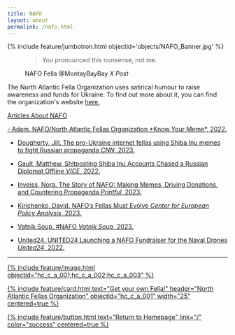 ```yaml
---
title: NAFO
layout: about
permalink: /nafo.html
---
```

{% include feature/jumbotron.html objectid='objects/NAFO_Banner.jpg' %}



<figure class="text-center">
  <blockquote class="blockquote">
    <p class="mb-0">You pronounced this nonsense, not me.</p>
  
  </blockquote>
  <figcaption class="blockquote-footer">
    NAFO Fella @MontayBayBay <cite title="Source Title">X Post</cite>
  </figcaption>
</figure>

The North Atlantic Fella Organization uses satirical humour to raise awareness and funds for Ukraine. To find out more about it, you can find the organization's website <a href="https://nafo-ofan.org/en-ca">here.
</h1>
<p class="lead">Articles About NAFO</p>
- Adam. <a href="https://knowyourmeme.com/memes/cultures/nafo-north-atlantic-fella-organization"> NAFO/North Atlantic Fellas Organization *Know Your Meme*, 2022.

- Dougherty, Jill. <a href=https://www.cnn.com/2023/07/11/europe/ukraine-nafo-russian-trolls-intl/index.html> The pro-Ukraine internet fellas using Shiba Inu memes to fight Russian propaganda 
*CNN*, 2023.

- Gault, Matthew.<a href="https://www.vice.com/en/article/shitposting-shiba-inu-accounts-chased-a-russian-diplomat-offline/"> Shitposting Shiba Inu Accounts Chased a Russian Diplomat Offline
*VICE*, 2022.

- Inveiss, Nora. <a href="https://www.printful.com/ca/blog/nafo-interview"> The Story of NAFO: Making Memes, Driving Donations, and Countering Propaganda *Printful*, 2023.

- Kirichenko, David. <a href="https://cepa.org/article/nafos-fellas-must-evolve/"> NAFO’s Fellas Must Evolve 
*Center for European Policy Analysis*, 2023.

- Vatnik Soup. <a href="https://vatniksoup.com/en/soups/205/"> #NAFO *Vatnik Soup*, 2023.

- United24. <a href="https://u24.gov.ua/news/nafo"> UNITED24 Launching a NAFO Fundraiser for the Naval Drones *United24*, 2022.

***


{% include feature/image.html objectid="hc_c_a_001;hc_c_a_002;hc_c_a_003" %}

{% include feature/card.html text="Get your own Fella!" header="North Atlantic Fellas Organization" objectid="hc_c_a_001" width="25" centered=true %}

{% include feature/button.html text="Return to Homepage" link="/" color="success" centered=true %}